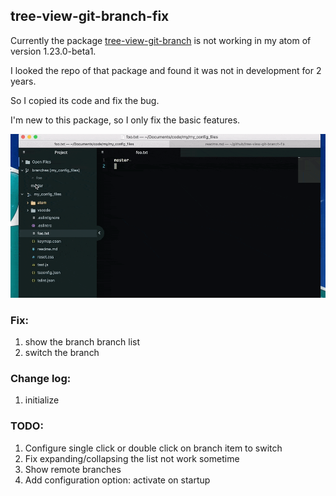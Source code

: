 ## tree-view-git-branch-fix

Currently the package [tree-view-git-branch]() is not working in my atom of version 1.23.0-beta1.

I looked the repo of that package and found it was not in development for 2 years.

So I copied its code and fix the bug.

I'm new to this package, so I only fix the basic features.

![demo](https://raw.githubusercontent.com/yubaoquan/yubaoquan.github.io/master/images/tree-view-git-branch/tree-view-git-branch-min.gif)

### Fix:

1. show the branch branch list
2. switch the branch

### Change log:
1. initialize

### TODO:
1. Configure single click or double click on branch item to switch
2. Fix expanding/collapsing the list not work sometime
3. Show remote branches
4. Add configuration option: activate on startup
